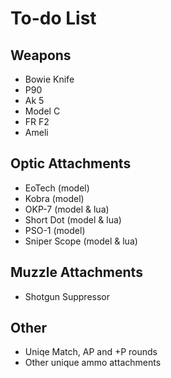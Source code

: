 # To-do List

## Weapons
- Bowie Knife
- P90
- Ak 5
- Model C
- FR F2
- Ameli


## Optic Attachments
- EoTech (model)
- Kobra (model)
- OKP-7 (model & lua)
- Short Dot (model & lua)
- PSO-1 (model)
- Sniper Scope (model & lua)

## Muzzle Attachments
- Shotgun Suppressor

## Other
- Uniqe Match, AP and +P rounds
- Other unique ammo attachments